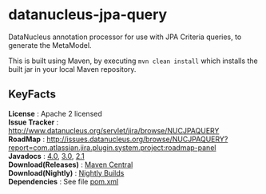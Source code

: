 datanucleus-jpa-query
=====================

DataNucleus annotation processor for use with JPA Criteria queries, to generate the MetaModel.

This is built using Maven, by executing `mvn clean install` which installs the built jar in your local Maven repository.


KeyFacts
--------
__License__ : Apache 2 licensed  
__Issue Tracker__ : http://www.datanucleus.org/servlet/jira/browse/NUCJPAQUERY  
__RoadMap__ : http://issues.datanucleus.org/browse/NUCJPAQUERY?report=com.atlassian.jira.plugin.system.project:roadmap-panel  
__Javadocs__ : [4.0](http://www.datanucleus.org/javadocs/jpa.query/4.0/), [3.0](http://www.datanucleus.org/javadocs/jpa.query/3.0/), [2.1](http://www.datanucleus.org/javadocs/jpa.query/2.1/)  
__Download(Releases)__ : [Maven Central](http://central.maven.org/maven2/org/datanucleus/datanucleus-jpa-query)  
__Download(Nightly)__ : [Nightly Builds](http://www.datanucleus.org/downloads/maven2-nightly/org/datanucleus/datanucleus-jpa-query)  
__Dependencies__ : See file [pom.xml](pom.xml)  
